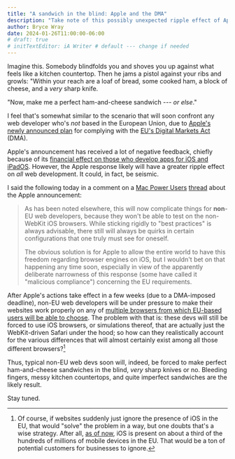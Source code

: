 ```yaml
---
title: "A sandwich in the blind: Apple and the DMA"
description: "Take note of this possibly unexpected ripple effect of Apple’s response to the EU."
author: Bryce Wray
date: 2024-01-26T11:00:00-06:00
# draft: true
# initTextEditor: iA Writer # default --- change if needed
---
```


Imagine this. Somebody blindfolds you and shoves you up against what feels like a kitchen countertop. Then he jams a pistol against your ribs and growls: "Within your reach are a loaf of bread, some cooked ham, a block of cheese, and a *very* sharp knife.

"Now, make me a perfect ham-and-cheese sandwich --- *or else*."

I feel that's somewhat similar to the scenario that will soon confront any web developer who's *not* based in the European Union, due to [Apple's newly announced plan](https://www.apple.com/newsroom/2024/01/apple-announces-changes-to-ios-safari-and-the-app-store-in-the-european-union/) for complying with the [EU's Digital Markets Act](https://ec.europa.eu/commission/presscorner/detail/en/QANDA_20_2349) (DMA).

<!--more-->

Apple's announcement has received a lot of negative feedback, chiefly because of its [financial effect on those who develop apps for iOS and iPadOS](https://www.macstories.net/news/apple-details-how-it-plans-to-comply-with-the-eus-digital-markets-act/). However, the Apple response likely will have a greater ripple effect on *all* web development. It could, in fact, be seismic.

I said the following today in a comment on a [Mac Power Users](https://talk.macpowerusers.com) [thread](https://talk.macpowerusers.com/t/apple-announces-changes-to-ios-safari-and-the-app-store-in-the-european-union) about the Apple announcement:

> As has been noted elsewhere, this will now complicate things for **non**-EU web developers, because they won't be able to test on the non-WebKit iOS browsers. While sticking rigidly to "best practices" is always advisable, there still will always be quirks in certain configurations that one truly must see for oneself.
>
> The obvious solution is for Apple to allow the entire world to have this freedom regarding browser engines on iOS, but I wouldn't bet on that happening any time soon, especially in view of the apparently deliberate narrowness of this response (some have called it "malicious compliance") concerning the EU requirements.

After Apple's actions take effect in a few weeks (due to a DMA-imposed deadline), non-EU web developers will be under pressure to make their websites work properly on any of [multiple browsers from which EU-based users will be able to choose](https://www.macstories.net/news/apple-shares-list-of-alternate-browsers-that-will-be-available-to-eu-users-in-ios-17-4/). The problem with that is: these devs will still be forced to use iOS browsers, or simulations thereof, that are actually just the WebKit-driven Safari under the hood; so how can they realistically account for the various differences that will almost certainly exist among all those different browsers?[^noiOS]

[^noiOS]: Of course, if websites suddenly just ignore the presence of iOS in the EU, that would "solve" the problem in a way, but one doubts that's a wise strategy. After all, [as of now](https://gs.statcounter.com/os-market-share/mobile/europe), iOS is present on about a third of the hundreds of millions of mobile devices in the EU. That would be a ton of potential customers for businesses to ignore.

Thus, typical non-EU web devs soon will, indeed, be forced to make perfect ham-and-cheese sandwiches in the blind, *very* sharp knives or no. Bleeding fingers, messy kitchen countertops, and quite imperfect sandwiches are the likely result.

Stay tuned.
